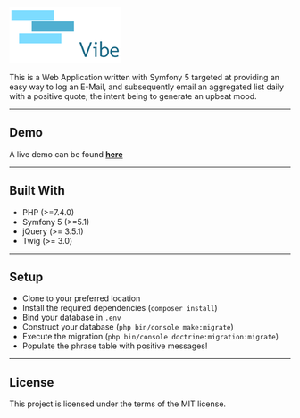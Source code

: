 ![](public/assets/vibe_200x100.png)

This is a Web Application written with Symfony 5 targeted at providing an easy way to log an E-Mail, and subsequently email an aggregated list daily with a positive quote; the intent being to generate an upbeat mood.

---
## Demo
A live demo can be found **[here](https://kaminski.pw/vibe)**

---
## Built With

- PHP (>=7.4.0)
- Symfony 5 (>=5.1)
- jQuery (>= 3.5.1)
- Twig (>= 3.0)

---
## Setup
- Clone to your preferred location
- Install the required dependencies (`composer install`) 
- Bind your database in `.env`
- Construct your database (`php bin/console make:migrate`)
- Execute the migration (`php bin/console doctrine:migration:migrate`)
- Populate the phrase table with positive messages!

---
## License
This project is licensed under the terms of the MIT license.
